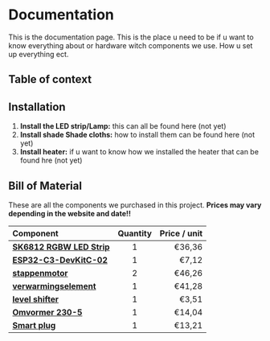 # Documentation 
This is the documentation page. This is the place u need to be if u want to know everything about or hardware witch components we use. How u set up everything ect. 

## Table of context

## Installation

1. **Install the LED strip/Lamp:** this can all be found here (not yet)
2. **Install shade Shade cloths:** how to install them can be found here (not yet)
3. **Install heater:** if u want to know how we installed the heater that can be found hre (not yet)

## Bill of Material
These are all the components we purchased in this project. **Prices may vary depending in the website and date!!**

| Component                                                                                                                                                                                                                                                                                  | Quantity | Price / unit |
| :----------------------------------------------------------------------------------------------------------------------------------------------------------------------------------------------------------------------------------------------------------------------------------------- | :------: | -----------: |
| [**SK6812 RGBW LED Strip**](https://www.btf-lighting.com/collections/sk6812-rgbw/products/1-sk6812-rgbw-4-in-1-pixels-individual-addressable-led-strip-dc5v?variant=45843368149218)                                                                                             |    1     |       €36,36 |
| [**ESP32-C3-DevKitC-02**](https://www.digikey.be/nl/products/detail/espressif-systems/ESP32-C3-DEVKITC-02/14553009)                                                                                                                |    1     |      €7,12 |
| [**stappenmotor**](https://www.conrad.be/nl/p/joy-it-stappenmotor-nema23-02-joy-it-1-2-nm-2-5-a-as-diameter-6-35-mm-2148832.html)                                                                                                                                                                             |    2    |       €46,26 |
| [**verwarmingselement**](https://www.brico.be/nl/tuin-terras-buitenleven/terrasverwarming/terrasverwarmers-accessoires/terrasverwarmers/vonroc-heater-marsili-compact-2000w-zwart/10138731#specs)                                                                                                                                                                                    |    1     |        €41,28 |
| [**level shifter**](https://www.kiwi-electronics.com/nl/sparkfun-logic-level-converter-bi-directional-3154?country=BE&gad_source=1&gclid=CjwKCAjw68K4BhAuEiwAylp3kt7vck5a6xNAdQXR4uiNX7ktb2c63guU_YwqHTPJBu4vWqOJ1PuHGRoCmoIQAvD_BwE)                                                                                                                                                                                |    1     |        €3,51 |
| [**Omvormer 230-5**](https://www.conrad.be/nl/p/mean-well-rs-50-5-schakelnetvoedingsmodule-5-v-dc-10-a-50-w-1297303.html?cq_src=google_ads&cq_cmp=40589428&cq_term=mean+well+rs-50-5&cq_plac=&cq_net=g&cq_plt=gp&adcampaign=google&tid=40589428_140876950727_kwd-547842379393&gad_source=1&gclid=Cj0KCQjwyL24BhCtARIsALo0fSDuCaDh2ffTkAbUqMfxnU9p9Hiimt1URVC2o9y4NEF36lzJeEPr_NQaAln_EALw_wcB)                                     |    1     |       €14,04 |
| [**Smart plug**](https://www.hubo.be/nl/p/wiz-smart-plug-stekker/943560/?srsltid=AfmBOop1jMLLTrlQRWXBZI4sboYYit9EBC_hZCbBdXXBF2tYZz2Lpcub)                                                                                                                                                                                 |    1     |        €13,21 |  